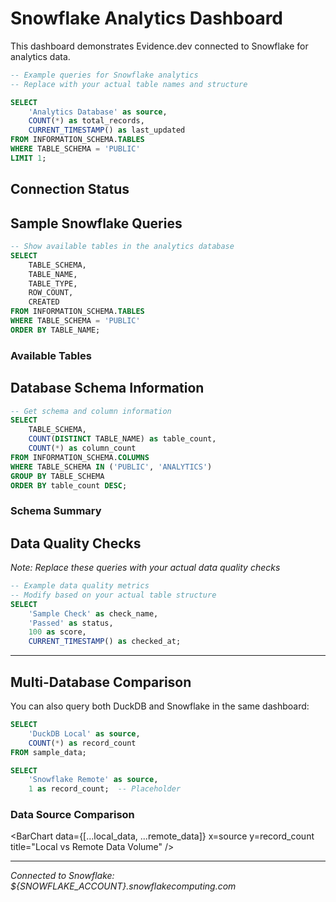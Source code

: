 # Snowflake Analytics Dashboard

This dashboard demonstrates Evidence.dev connected to Snowflake for analytics data.

```sql snowflake:analytics_overview
-- Example queries for Snowflake analytics
-- Replace with your actual table names and structure

SELECT
    'Analytics Database' as source,
    COUNT(*) as total_records,
    CURRENT_TIMESTAMP() as last_updated
FROM INFORMATION_SCHEMA.TABLES
WHERE TABLE_SCHEMA = 'PUBLIC'
LIMIT 1;
```

## Connection Status

<DataTable
    data={analytics_overview}
    search=true
    sort=true
/>

## Sample Snowflake Queries

```sql snowflake:sample_tables
-- Show available tables in the analytics database
SELECT
    TABLE_SCHEMA,
    TABLE_NAME,
    TABLE_TYPE,
    ROW_COUNT,
    CREATED
FROM INFORMATION_SCHEMA.TABLES
WHERE TABLE_SCHEMA = 'PUBLIC'
ORDER BY TABLE_NAME;
```

### Available Tables

<DataTable
    data={sample_tables}
    rows=10
    search=true
    sort=true
/>

## Database Schema Information

```sql snowflake:schema_info
-- Get schema and column information
SELECT
    TABLE_SCHEMA,
    COUNT(DISTINCT TABLE_NAME) as table_count,
    COUNT(*) as column_count
FROM INFORMATION_SCHEMA.COLUMNS
WHERE TABLE_SCHEMA IN ('PUBLIC', 'ANALYTICS')
GROUP BY TABLE_SCHEMA
ORDER BY table_count DESC;
```

### Schema Summary

<BarChart
    data={schema_info}
    x=TABLE_SCHEMA
    y=table_count
    title="Tables per Schema"
/>

## Data Quality Checks

*Note: Replace these queries with your actual data quality checks*

```sql snowflake:data_quality
-- Example data quality metrics
-- Modify based on your actual table structure
SELECT
    'Sample Check' as check_name,
    'Passed' as status,
    100 as score,
    CURRENT_TIMESTAMP() as checked_at;
```

<BigValue
    data={data_quality}
    value=score
    title="Data Quality Score"
    fmt="#%"
/>

---

## Multi-Database Comparison

You can also query both DuckDB and Snowflake in the same dashboard:

```sql duckdb:local_data
SELECT
    'DuckDB Local' as source,
    COUNT(*) as record_count
FROM sample_data;
```

```sql snowflake:remote_data
SELECT
    'Snowflake Remote' as source,
    1 as record_count;  -- Placeholder
```

### Data Source Comparison

<BarChart
    data={[...local_data, ...remote_data]}
    x=source
    y=record_count
    title="Local vs Remote Data Volume"
/>

---

*Connected to Snowflake: ${SNOWFLAKE_ACCOUNT}.snowflakecomputing.com*
